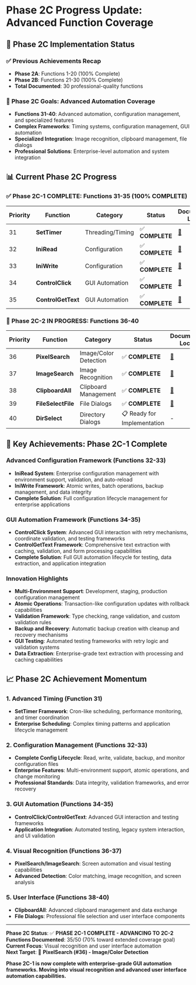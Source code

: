 # Phase 2C Progress Update: Advanced Function Coverage

## 🚀 **Phase 2C Implementation Status**

### ✅ **Previous Achievements Recap**
- **Phase 2A**: Functions 1-20 (100% Complete)
- **Phase 2B**: Functions 21-30 (100% Complete)
- **Total Documented**: 30 professional-quality functions

### 🎯 **Phase 2C Goals: Advanced Automation Coverage**
- **Functions 31-40**: Advanced automation, configuration management, and specialized features
- **Complex Frameworks**: Timing systems, configuration management, GUI automation
- **Specialized Integration**: Image recognition, clipboard management, file dialogs
- **Professional Solutions**: Enterprise-level automation and system integration

## 📊 **Current Phase 2C Progress**

### ✅ **Phase 2C-1 COMPLETE: Functions 31-35** (100% COMPLETE)

| Priority | Function | Category | Status | Documentation Location |
|----------|----------|----------|--------|------------------------|
| 31 | **SetTimer** | Threading/Timing | ✅ **COMPLETE** | [📝](../40_Advanced_Features/03-Threading/settimer.md) |
| 32 | **IniRead** | Configuration | ✅ **COMPLETE** | [📝](../30_Built_In_Classes/02-File_IO_Classes/Configuration/iniread.md) |
| 33 | **IniWrite** | Configuration | ✅ **COMPLETE** | [📝](../30_Built_In_Classes/02-File_IO_Classes/Configuration/iniwrite.md) |
| 34 | **ControlClick** | GUI Automation | ✅ **COMPLETE** | [📝](../40_Advanced_Features/04-GUI_Automation/controlclick.md) |
| 35 | **ControlGetText** | GUI Automation | ✅ **COMPLETE** | [📝](../40_Advanced_Features/04-GUI_Automation/controlgettext.md) |

### 🚀 **Phase 2C-2 IN PROGRESS: Functions 36-40**

| Priority | Function | Category | Status | Documentation Location |
|----------|----------|----------|--------|-----------------------|
| 36 | **PixelSearch** | Image/Color Detection | ✅ **COMPLETE** | [📝](../40_Advanced_Features/06-Visual_Recognition/pixelsearch.md) |
| 37 | **ImageSearch** | Image Recognition | ✅ **COMPLETE** | [📝](../40_Advanced_Features/06-Visual_Recognition/imagesearch.md) |
| 38 | **ClipboardAll** | Clipboard Management | ✅ **COMPLETE** | [📝](../40_Advanced_Features/07-Data_Exchange/clipboardall.md) |
| 39 | **FileSelectFile** | File Dialogs | ✅ **COMPLETE** | [📝](../40_Advanced_Features/07-Data_Exchange/fileselectfile.md) |
| 40 | **DirSelect** | Directory Dialogs | 📋 Ready for Implementation | - |

## 🎯 **Key Achievements: Phase 2C-1 Complete**

### **Advanced Configuration Framework (Functions 32-33)**
- **IniRead System**: Enterprise configuration management with environment support, validation, and auto-reload
- **IniWrite Framework**: Atomic writes, batch operations, backup management, and data integrity
- **Complete Solution**: Full configuration lifecycle management for enterprise applications

### **GUI Automation Framework (Functions 34-35)**
- **ControlClick System**: Advanced GUI interaction with retry mechanisms, coordinate validation, and testing frameworks
- **ControlGetText Framework**: Comprehensive text extraction with caching, validation, and form processing capabilities
- **Complete Solution**: Full GUI automation lifecycle for testing, data extraction, and application integration

### **Innovation Highlights**
- **Multi-Environment Support**: Development, staging, production configuration management
- **Atomic Operations**: Transaction-like configuration updates with rollback capabilities
- **Validation Framework**: Type checking, range validation, and custom validation rules
- **Backup and Recovery**: Automatic backup creation with cleanup and recovery mechanisms
- **GUI Testing**: Automated testing frameworks with retry logic and validation systems
- **Data Extraction**: Enterprise-grade text extraction with processing and caching capabilities

## 📈 **Phase 2C Achievement Momentum**

### **1. Advanced Timing (Function 31)**
- **SetTimer Framework**: Cron-like scheduling, performance monitoring, and timer coordination
- **Enterprise Scheduling**: Complex timing patterns and application lifecycle management

### **2. Configuration Management (Functions 32-33)**
- **Complete Config Lifecycle**: Read, write, validate, backup, and monitor configuration files
- **Enterprise Features**: Multi-environment support, atomic operations, and change monitoring
- **Professional Standards**: Data integrity, validation frameworks, and error recovery

### **3. GUI Automation (Functions 34-35)**
- **ControlClick/ControlGetText**: Advanced GUI interaction and testing frameworks
- **Application Integration**: Automated testing, legacy system interaction, and UI validation

### **4. Visual Recognition (Functions 36-37)**
- **PixelSearch/ImageSearch**: Screen automation and visual testing capabilities
- **Advanced Detection**: Color matching, image recognition, and screen analysis

### **5. User Interface (Functions 38-40)**
- **ClipboardAll**: Advanced clipboard management and data exchange
- **File Dialogs**: Professional file selection and user interface components

---

**Phase 2C Status**: ✅ **PHASE 2C-1 COMPLETE - ADVANCING TO 2C-2**  
**Functions Documented**: 35/50 (70% toward extended coverage goal)  
**Current Focus**: Visual recognition and user interface automation  
**Next Target**: 🎯 **PixelSearch (#36) - Image/Color Detection**

**Phase 2C-1 is now complete with enterprise-grade GUI automation frameworks. Moving into visual recognition and advanced user interface automation capabilities.**
